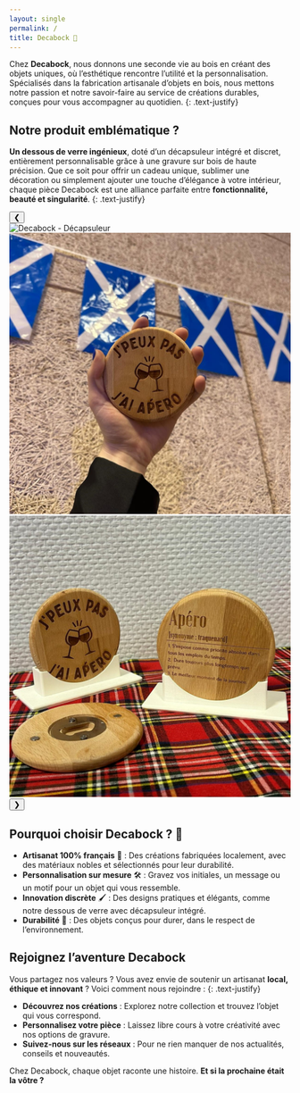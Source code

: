 ```yaml
---
layout: single
permalink: /
title: Decabock 🌱
---
```


Chez **Decabock**, nous donnons une seconde vie au bois en créant des objets uniques, où l’esthétique rencontre l’utilité et la personnalisation. Spécialisés dans la fabrication artisanale d’objets en bois, nous mettons notre passion et notre savoir-faire au service de créations durables, conçues pour vous accompagner au quotidien. 
{: .text-justify}

## Notre produit emblématique ? 

**Un dessous de verre ingénieux**, doté d’un décapsuleur intégré et discret, entièrement personnalisable grâce à une gravure sur bois de haute précision. Que ce soit pour offrir un cadeau unique, sublimer une décoration ou simplement ajouter une touche d’élégance à votre intérieur, chaque pièce Decabock est une alliance parfaite entre **fonctionnalité, beauté et singularité**.
{: .text-justify}

<div class="carousel-container">
  <button class="carousel-button prev" onclick="moveSlide(-1, 'DB-carousel')">❮</button>
  <div class="carousel" id="DB-carousel">
    <div class="carousel-inner">    
      <div class="carousel-slide">
        <img src="/assets/images/produits/decabock/DB_Aimanté_Twinning_Comitee_Linkded.jpeg" alt="Decabock - Décapsuleur" class="carousel-img">
      </div>
      <div class="carousel-slide">
        <img src="/assets/images/produits/decabock/DB_Twinning_Comitee_Linkded.jpeg" alt="Decabock - Vue de face" class="carousel-img">
      </div>
      <div class="carousel-slide">
        <img src="/assets/images/produits/decabock/DB_Support_Verso_Twinning_Comitee.jpeg" alt="Decabock - Gravure personnalisée" class="carousel-img">
      </div>
    </div>
  </div>
  <button class="carousel-button next" onclick="moveSlide(1, 'DB-carousel')">❯</button>
</div>

## Pourquoi choisir Decabock ? 🤔​

- **Artisanat 100% français** 🏡 : Des créations fabriquées localement, avec des matériaux nobles et sélectionnés pour leur durabilité.
- **Personnalisation sur mesure** ​🛠️​ : Gravez vos initiales, un message ou un motif pour un objet qui vous ressemble.
- **Innovation discrète** 🖌️ : Des designs pratiques et élégants, comme notre dessous de verre avec décapsuleur intégré. 
- **Durabilité** 💪 : Des objets conçus pour durer, dans le respect de l’environnement.

## Rejoignez l’aventure Decabock

Vous partagez nos valeurs ? Vous avez envie de soutenir un artisanat **local, éthique et innovant** ? Voici comment nous rejoindre :
{: .text-justify}

- **Découvrez nos créations** : Explorez notre collection et trouvez l’objet qui vous correspond.
- **Personnalisez votre pièce** : Laissez libre cours à votre créativité avec nos options de gravure.
- **Suivez-nous sur les réseaux** : Pour ne rien manquer de nos actualités, conseils et nouveautés.

Chez Decabock, chaque objet raconte une histoire. **Et si la prochaine était la vôtre ?**

<script>
    // Position initiale des carrousels
  let currentSlide = {
    'DB-carousel': 0
  };

  // Fonction pour déplacer les slides
  function moveSlide(step, carouselId) {
    const carousel = document.getElementById(carouselId);
    const slides = carousel.querySelectorAll('.carousel-slide');
    const totalSlides = slides.length;

    // Mise à jour de la position actuelle
    currentSlide[carouselId] += step;

    // Gestion des limites
    if (currentSlide[carouselId] < 0) {
      currentSlide[carouselId] = totalSlides - 1;
    } else if (currentSlide[carouselId] >= totalSlides) {
      currentSlide[carouselId] = 0;
    }

    // Déplacement du carrousel
    carousel.querySelector('.carousel-inner').style.transform = `translateX(-${currentSlide[carouselId] * 100}%)`;
  }
</script>